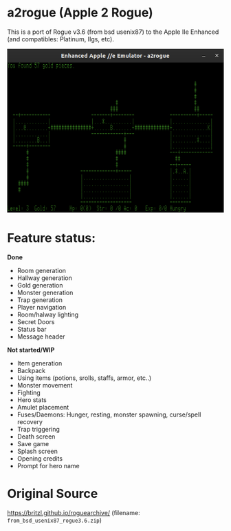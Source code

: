 # a2rogue (Apple 2 Rogue)
This is a port of Rogue v3.6 (from bsd usenix87) to the Apple IIe Enhanced (and compatibles: Platinum, IIgs, etc).

![A2Rogue on LinApple emulator](https://github.com/nlflint/a2rogue/blob/master/screenshot.png?raw=true)



# Feature status:

**Done**
* Room generation
* Hallway generation
* Gold generation
* Monster generation
* Trap generation
* Player navigation
* Room/halway lighting
* Secret Doors
* Status bar
* Message header

**Not started/WIP**
* Item generation
* Backpack
* Using items (potions, srolls, staffs, armor, etc..)
* Monster movement
* Fighting
* Hero stats
* Amulet placement
* Fuses/Daemons: Hunger, resting, monster spawning, curse/spell recovery
* Trap triggering
* Death screen
* Save game
* Splash screen
* Opening credits
* Prompt for hero name

# Original Source
https://britzl.github.io/roguearchive/ (filename: `from_bsd_usenix87_rogue3.6.zip`)
